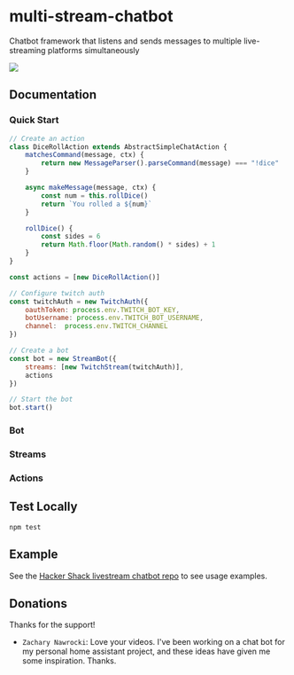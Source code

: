 # multi-stream-chatbot
Chatbot framework that listens and sends messages to multiple live-streaming platforms simultaneously

![](https://github.com/HackerShackOfficial/multi-stream-chatbot/workflows/Node%20CI/badge.svg)

## Documentation

### Quick Start

```js
// Create an action
class DiceRollAction extends AbstractSimpleChatAction {
    matchesCommand(message, ctx) {
        return new MessageParser().parseCommand(message) === "!dice"
    }

    async makeMessage(message, ctx) {
        const num = this.rollDice()
        return `You rolled a ${num}`
    }

    rollDice() {
        const sides = 6
        return Math.floor(Math.random() * sides) + 1
    }
}

const actions = [new DiceRollAction()]

// Configure twitch auth
const twitchAuth = new TwitchAuth({
    oauthToken: process.env.TWITCH_BOT_KEY,
    botUsername: process.env.TWITCH_BOT_USERNAME,
    channel:  process.env.TWITCH_CHANNEL
})

// Create a bot
const bot = new StreamBot({
    streams: [new TwitchStream(twitchAuth)],
    actions
})

// Start the bot
bot.start()

```

### Bot



### Streams

### Actions

## Test Locally

```
npm test
```

## Example

See the [Hacker Shack livestream chatbot repo](https://github.com/HackerShackOfficial/hackershack-livestream-chatbot) to see usage examples. 

## Donations

Thanks for the support!

 - `Zachary Nawrocki`: Love your videos. I've been working on a chat bot for my personal home assistant project, and these ideas have given me some inspiration. Thanks.